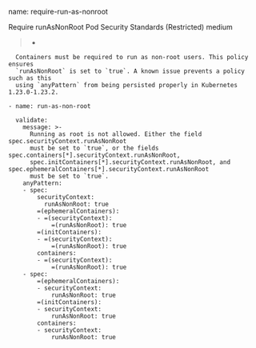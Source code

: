 
  name: require-run-as-nonroot
 
  Require runAsNonRoot
    Pod Security Standards (Restricted)
     medium
 >-
      Containers must be required to run as non-root users. This policy ensures
      `runAsNonRoot` is set to `true`. A known issue prevents a policy such as this
      using `anyPattern` from being persisted properly in Kubernetes 1.23.0-1.23.2.

    - name: run-as-non-root
  
      validate:
        message: >-
          Running as root is not allowed. Either the field spec.securityContext.runAsNonRoot
          must be set to `true`, or the fields spec.containers[*].securityContext.runAsNonRoot,
          spec.initContainers[*].securityContext.runAsNonRoot, and spec.ephemeralContainers[*].securityContext.runAsNonRoot
          must be set to `true`.
        anyPattern:
        - spec:
            securityContext:
              runAsNonRoot: true
            =(ephemeralContainers):
            - =(securityContext):
                =(runAsNonRoot): true
            =(initContainers):
            - =(securityContext):
                =(runAsNonRoot): true
            containers:
            - =(securityContext):
                =(runAsNonRoot): true
        - spec:
            =(ephemeralContainers):
            - securityContext:
                runAsNonRoot: true
            =(initContainers):
            - securityContext:
                runAsNonRoot: true
            containers:
            - securityContext:
                runAsNonRoot: true
